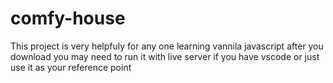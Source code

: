 # comfy-house
This project is very helpfuly for any one learning vannila javascript
after you download you may need to run it with live server if you have vscode or just use it as your reference point
